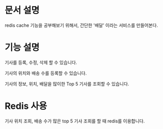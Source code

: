 # 문서 설명
redis cache 기능을 공부해보기 위해서, 간단한 '배달' 이라는 서비스를 만들어본다. 

# 기능 설명
기사를 등록, 수정, 삭제 할 수 있습니다. 

기사의 위치와 배송 수를 등록할 수 있습니다. 

기사의 정보, 위치, 배달을 많이한 Top 5 기사를 조회할 수 있습니다. 

# Redis 사용
기사 위치 조회, 배송 수가 많은 top 5 기사 조회를 할 때 redis를 이용합니다. 